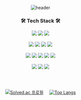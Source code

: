 <div align=center>
  
<!-- ![slice](https://capsule-render.vercel.app/api?type=slice&color=auto&height=200&text=Hi&nbsp;there👋&fontSize=48&fontAlign=80&rotate=12&fontAlignY=15&desc=YeongSeo's&nbsp;GitHub!&descAlign=80&descAlignY=35) <br>  -->

![header](https://capsule-render.vercel.app/api?type=waving&color=auto&height=270&section=header&text=Welcome&fontSize=70&animation=fadeIn&fontAlignY=38&desc=YeongSeo's&nbsp;%20GitHub!&descAlignY=53&descAlign=57)
 <br>  


### 🛠 Tech Stack 🛠
<img src="https://img.shields.io/badge/Java-007396?style=flat-square&logo=java&logoColor=white"/></a>
<img src="https://img.shields.io/badge/C++-00599C?style=flat-square&logo=C%2B%2B&logoColor=white"/></a>
<img src="https://img.shields.io/badge/Python-3766AB?style=flat-square&logo=Python&logoColor=white"/></a> 
<br>  
<img src="https://img.shields.io/badge/Spring-6DB33F?style=flat-square&logo=Spring&logoColor=white"/></a>
<img src="https://img.shields.io/badge/Spring Boot-6DB33F?style=flat-square&logo=springboot&logoColor=white"/></a>
<img src="https://img.shields.io/badge/Spring Security-6DB33F?style=flat-square&logo=springsecurity&logoColor=white"/></a>
<img src="https://img.shields.io/badge/MySQL-4479A1?style=flat-square&logo=MySql&logoColor=white"/></a>
<br>  
<img src="https://img.shields.io/badge/HTML5-F93F17?style=flat-square&logo=html5&logoColor=white"/></a>
<img src="https://img.shields.io/badge/CSS3-1572B6?style=flat-square&logo=css3&logoColor=white"/></a>
<img src="https://img.shields.io/badge/JavaScript-F7DF1E?style=flat-square&logo=javascript&logoColor=white"/></a>
<img src="https://img.shields.io/badge/React.js-61DAFB?style=flat-square&logo=React&logoColor=black"/></a>
<img src="https://img.shields.io/badge/Vue.js-4FC08D?style=flat-square&logo=Vue.js&logoColor=black"/></a>
<br>  
<img src="https://img.shields.io/badge/Git-F05032?style=flat-square&logo=Git&logoColor=white"/></a>
<img src="https://img.shields.io/badge/Jira-0052CC?style=flat-square&logo=Jira&logoColor=white"/></a>
<img src="https://img.shields.io/badge/AWS-232F3E?style=flat-square&logo=amazonaws&logoColor=white"/></a>

<br>  
<br>  

[![Solved.ac 프로필](http://mazassumnida.wtf/api/v2/generate_badge?boj=you2882)](https://solved.ac/you2882) &nbsp; &nbsp;
[![Top Langs](https://github-readme-stats.vercel.app/api/top-langs/?username=hanb613&layout=compact)](https://github.com/hanb613/github-readme-stats)

 
</div>
